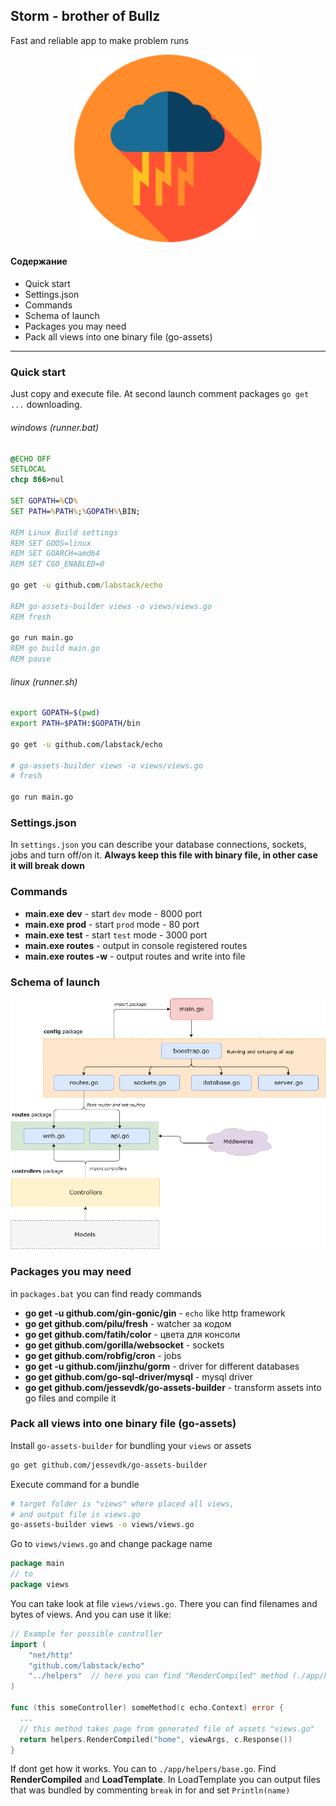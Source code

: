 ## Storm - brother of Bullz
Fast and reliable app to make problem runs

<p align="center" style="text-align:center;">
  <img src="https://github.com/Nikeweke/Storm/blob/master/public/assets/storm.png?raw=true" width="300" />
</p>

#### Содержание 
* Quick start
* Settings.json
* Commands
* Schema of launch
* Packages you may need
* Pack all views into one binary file (go-assets)

---

### Quick start
Just copy and execute file. At second launch comment packages `go get ...` downloading.
###### windows (runner.bat)
```bat
@ECHO OFF
SETLOCAL
chcp 866>nul

SET GOPATH=%CD%
SET PATH=%PATH%;%GOPATH%\BIN;

REM Linux Build settings
REM SET GOOS=linux
REM SET GOARCH=amd64
REM SET CGO_ENABLED=0

go get -u github.com/labstack/echo

REM go-assets-builder views -o views/views.go
REM fresh

go run main.go 
REM go build main.go
REM pause
```

###### linux (runner.sh)
```bash
export GOPATH=$(pwd)
export PATH=$PATH:$GOPATH/bin

go get -u github.com/labstack/echo

# go-assets-builder views -o views/views.go
# fresh

go run main.go
```

### Settings.json
In `settings.json` you can describe your database connections, sockets, jobs and turn off/on it. **Always keep this file with binary file, in other case it will break down** 

### Commands
* **main.exe dev** - start `dev` mode - 8000 port
* **main.exe prod** - start `prod` mode - 80 port
* **main.exe test** - start `test` mode - 3000 port
* **main.exe routes** - output in console registered routes
* **main.exe routes -w** - output routes and write into file

### Schema of launch
<p align="center" style="text-align:center;">
  <img src="https://github.com/Nikeweke/Storm/blob/master/public/assets/schema_storm.png?raw=true" width="600" />
</p>


### Packages you may need
in `packages.bat` you can find ready commands

* **go get -u github.com/gin-gonic/gin** - `echo` like http framework
* **go get github.com/pilu/fresh** - watcher за кодом
* **go get github.com/fatih/color** - цвета для консоли 
* **go get github.com/gorilla/websocket** - sockets
* **go get github.com/robfig/cron** - jobs
* **go get -u github.com/jinzhu/gorm** - driver for different databases
* **go get github.com/go-sql-driver/mysql** - mysql driver
* **go get github.com/jessevdk/go-assets-builder** - transform assets into go files and compile it

### Pack all views into one binary file (go-assets)
Install `go-assets-builder` for bundling your `views` or assets
```bash
go get github.com/jessevdk/go-assets-builder
```

Execute command for a bundle 
```bash
# target folder is "views" where placed all views,
# and output file is views.go
go-assets-builder views -o views/views.go
```

Go to `views/views.go` and change package name
```go 
package main 
// to 
package views
```

You can take look at file `views/views.go`. There you can find filenames and bytes of views. And you can use it like:
```go
// Example for possible controller
import (
	"net/http"
	"github.com/labstack/echo"
	"../helpers"  // here you can find "RenderCompiled" method (./app/helpers/base.go)
)

func (this someController) someMethod(c echo.Context) error {
  ...
  // this method takes page from generated file of assets "views.go"
  return helpers.RenderCompiled("home", viewArgs, c.Response())
}
```

If dont get how it works. You can to `./app/helpers/base.go`. Find **RenderCompiled** and **LoadTemplate**. 
In LoadTemplate you can output files that was bundled by commenting `break` in for and set `Println(name)` 